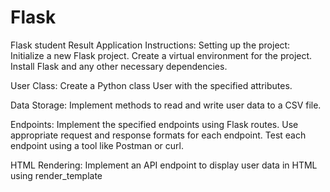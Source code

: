 # Flask
Flask student Result Application
Instructions:
Setting up the project:
Initialize a new Flask project.
Create a virtual environment for the project.
Install Flask and any other necessary dependencies.

User Class:
Create a Python class User with the specified attributes.

Data Storage:
Implement methods to read and write user data to a CSV file.

Endpoints:
Implement the specified endpoints using Flask routes.
Use appropriate request and response formats for each endpoint.
Test each endpoint using a tool like Postman or curl.

HTML Rendering:
Implement an API endpoint to display user data in HTML using render_template


